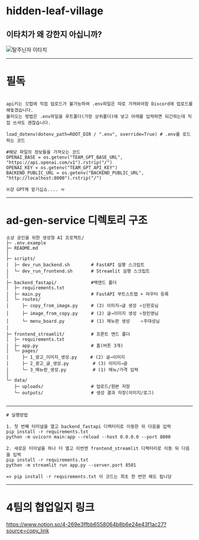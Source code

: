 # hidden-leaf-village
## 이타치가 왜 강한지 아십니까?


![탈주닌자 이타치](https://i3.ruliweb.com/img/24/12/26/1940304a2c2349a83.webp)

---
# 필독
```text

api키는 깃헙에 직접 업로드가 불가능하여 .env파일은 따로 가져와야함 Discord에 업로드를 해놓겠습니다.
불러오는 방법은 .env파일을 루트폴더(가장 상위폴더)에 넣고 아래를 입력하면 되긴하는데 직접 쓰셔도 괜찮습니다.

load_dotenv(dotenv_path=ROOT_DIR / ".env", override=True) # .env를 로드하는 코드

#해당 파일의 정보들을 가져오는 코드
OPENAI_BASE = os.getenv("TEAM_GPT_BASE_URL", "https://api.openai.com/v1").rstrip("/") 
OPENAI_KEY = os.getenv("TEAM_GPT_API_KEY")
BACKEND_PUBLIC_URL = os.getenv("BACKEND_PUBLIC_URL", "http://localhost:8000").rstrip("/")

※걍 GPT께 맡기십쇼.... ㅠ

```
---

# ad-gen-service 디렉토리 구조

```text
소상 공인을 위한 생성형 AI 프로젝트/
├─ .env.example
├─ README.md
│
├─ scripts/
│  ├─ dev_run_backend.sh        # FastAPI 실행 스크립트
│  └─ dev_run_frontend.sh       # Streamlit 실행 스크립트
│
├─ backend_fastapi/             #백앤드 폴더
│  ├─ requirements.txt
│  ├─ main.py                   # FastAPI 부트스트랩 + 라우터 등록
│  └─ routes/
│     ├─ copy_from_image.py     # (3) 이미지→글 생성 ⭐신한호님
│     ├─ image_from_copy.py     # (2) 글→이미지 생성 ⭐정민영님
│     └─ menu_board.py          # (1) 메뉴판 생성    ⭐주대성님
│
├─ frontend_streamlit/          # 프론트 앤드 폴더
│  ├─ requirements.txt
│  ├─ app.py                    # 홈(버튼 3개)
│  └─ pages/
│     ├─ 1_광고_이미지_생성.py     # (2) 글→이미지
│     ├─ 2_광고_글_생성.py         # (3) 이미지→글
│     └─ 3_메뉴판_생성.py          # (1) 메뉴/가격 입력
│
└─ data/
   ├─ uploads/                  # 업로드/원본 저장
   └─ outputs/                  # 생성 결과 저장(이미지/로그)


```

---

```text
# 실행방법

1. 첫 번째 터미널을 열고 backend_fastapi 디렉터리로 이동한 뒤 다음을 입력
pip install -r requirements.txt
python -m uvicorn main:app --reload --host 0.0.0.0 --port 8000

2. 새로운 터미널을 하나 더 열고 이번엔 frontend_streamlit 디렉터리로 이동 뒤 다음을 입력
pip install -r requirements.txt
python -m streamlit run app.py --server.port 8501

=> pip install -r requirements.txt 이 코드는 최초 한 번만 해도 됩니당
```

---

# 4팀의 협업일지 링크

https://www.notion.so/4-269e3ffbb6558064b8b6e24e43f1ac27?source=copy_link
